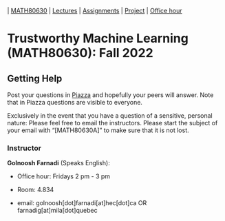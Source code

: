 | [MATH80630](main.md) | [Lectures](lectures.md) | [Assignments](assingments.md) | [Project](project.md) | [Office hour](office_hr.md)
# Trustworthy Machine Learning (MATH80630): Fall 2022


## Getting Help
Post your questions in [Piazza](piazza.com/hec.ca/fall2022/math80630a) and hopefully your peers will answer. Note that in Piazza questions are visible to everyone.

Exclusively in the event that you have a question of a sensitive, personal nature: Please feel free to email the instructors. Please start the subject of your email with “[MATH80630A]” to make sure that it is not lost.


### Instructor
**Golnoosh Farnadi** (Speaks English): 
- Office hour: Fridays 2 pm - 3 pm
- Room: 4.834

- email: golnoosh[dot]farnadi[at]hec[dot]ca OR farnadig[at]mila[dot]quebec


